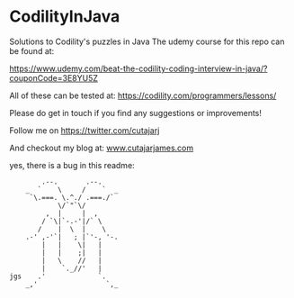 # CodilityInJava
Solutions to Codility's puzzles in Java
The udemy course for this repo can be found at:

https://www.udemy.com/beat-the-codility-coding-interview-in-java/?couponCode=3E8YU5Z

All of these can be tested at:
https://codility.com/programmers/lessons/

Please do get in touch if you find any suggestions or improvements!

Follow me on https://twitter.com/cutajarj

And checkout my blog at: www.cutajarjames.com

yes, there is a bug in this readme:
```
        .--.       .--.
    _  `    \     /    `  _
     `\.===. \.^./ .===./`
            \/`"`\/
         ,  |     |  ,
        / `\|`-.-'|/` \
       /    |  \  |    \
    .-' ,-'`|   ; |`'-, '-.
        |   |    \|   | 
        |   |    ;|   |
        |   \    //   |
        |    `._//'   |
jgs    .'             `.
    _,'                 `,_
    
```
